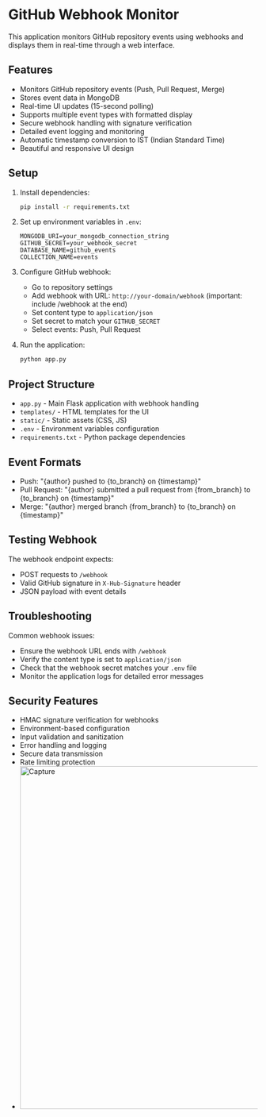# GitHub Webhook Monitor

This application monitors GitHub repository events using webhooks and displays them in real-time through a web interface.

## Features

- Monitors GitHub repository events (Push, Pull Request, Merge)
- Stores event data in MongoDB
- Real-time UI updates (15-second polling)
- Supports multiple event types with formatted display
- Secure webhook handling with signature verification
- Detailed event logging and monitoring
- Automatic timestamp conversion to IST (Indian Standard Time)
- Beautiful and responsive UI design

## Setup

1. Install dependencies:
   ```bash
   pip install -r requirements.txt
   ```

2. Set up environment variables in `.env`:
   ```
   MONGODB_URI=your_mongodb_connection_string
   GITHUB_SECRET=your_webhook_secret
   DATABASE_NAME=github_events
   COLLECTION_NAME=events
   ```

3. Configure GitHub webhook:
   - Go to repository settings
   - Add webhook with URL: `http://your-domain/webhook` (important: include /webhook at the end)
   - Set content type to `application/json`
   - Set secret to match your `GITHUB_SECRET`
   - Select events: Push, Pull Request

4. Run the application:
   ```bash
   python app.py
   ```

## Project Structure

- `app.py` - Main Flask application with webhook handling
- `templates/` - HTML templates for the UI
- `static/` - Static assets (CSS, JS)
- `.env` - Environment variables configuration
- `requirements.txt` - Python package dependencies

## Event Formats

- Push: "{author} pushed to {to_branch} on {timestamp}"
- Pull Request: "{author} submitted a pull request from {from_branch} to {to_branch} on {timestamp}"
- Merge: "{author} merged branch {from_branch} to {to_branch} on {timestamp}"

## Testing Webhook

The webhook endpoint expects:
- POST requests to `/webhook`
- Valid GitHub signature in `X-Hub-Signature` header
- JSON payload with event details

## Troubleshooting

Common webhook issues:
- Ensure the webhook URL ends with `/webhook`
- Verify the content type is set to `application/json`
- Check that the webhook secret matches your `.env` file
- Monitor the application logs for detailed error messages

## Security Features

- HMAC signature verification for webhooks
- Environment-based configuration
- Input validation and sanitization
- Error handling and logging
- Secure data transmission
- Rate limiting protection
- <img width="1138" height="691" alt="Capture" src="https://github.com/user-attachments/assets/b22fa92e-45da-49a8-954a-99c5c171e1f8" />
